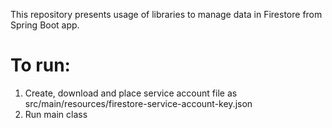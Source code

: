 This repository presents usage of libraries to manage data in Firestore from Spring Boot app.
# To run:
1. Create, download and place service account file as src/main/resources/firestore-service-account-key.json
2. Run main class

